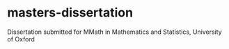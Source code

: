 # masters-dissertation
Dissertation submitted for MMath in Mathematics and Statistics, University of Oxford
